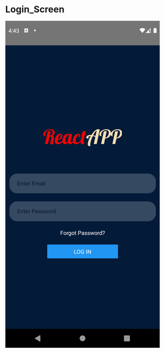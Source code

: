 # Login_Screen
![Login Screen Design On React Native ](https://github.com/ibadsaleem/Login_Screen/blob/master/LoginScreen.png)
